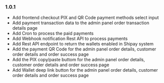 ### 1.0.1  

* Add frontend checkout PIX and QR Code payment methods select input
* Add payment transaction data to the admin panel order transaction details page
* Add Cron to process the paid payments
* Add Webhook notification Rest API to process payments
* Add Rest API endpoint to return the wallets enabled in Shipay system
* Add the payment QR Code for the admin panel order details, customer order details and order success page
* Add the PIX copy/paste buttom for the admin panel order details, customer order details and order success page
* Add Wallet deep link button for the admin panel order details, customer order details and order success page
  

